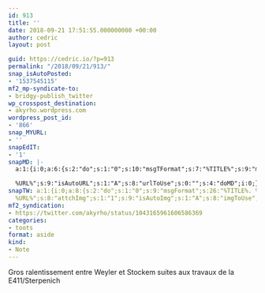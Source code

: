 ```yaml
---
id: 913
title: ''
date: 2018-09-21 17:51:55.000000000 +00:00
author: cedric
layout: post

guid: https://cedric.io/?p=913
permalink: "/2018/09/21/913/"
snap_isAutoPosted:
- '1537545115'
mf2_mp-syndicate-to:
- bridgy-publish_twitter
wp_crosspost_destination:
- akyrho.wordpress.com
wordpress_post_id:
- '866'
snap_MYURL:
- ''
snapEdIT:
- '1'
snapMD: |-
  a:1:{i:0;a:6:{s:2:"do";s:1:"0";s:10:"msgTFormat";s:7:"%TITLE%";s:9:"msgFormat";s:19:"%FULLTEXT%

  %URL%";s:9:"isAutoURL";s:1:"A";s:8:"urlToUse";s:0:"";s:4:"doMD";i:0;}}"
snapTW: a:1:{i:0;a:8:{s:2:"do";s:1:"0";s:9:"msgFormat";s:26:"%TITLE%. %EXCERPT% -
  %URL%";s:8:"attchImg";s:1:"1";s:9:"isAutoImg";s:1:"A";s:8:"imgToUse";s:0:"";s:9:"isAutoURL";s:1:"A";s:8:"urlToUse";s:0:"";s:4:"doTW";i:0;}}
mf2_syndication:
- https://twitter.com/akyrho/status/1043165961606586369
categories:
- toots
format: aside
kind:
- Note
---
```

Gros ralentissement entre Weyler et Stockem suites aux travaux de la E411/Sterpenich